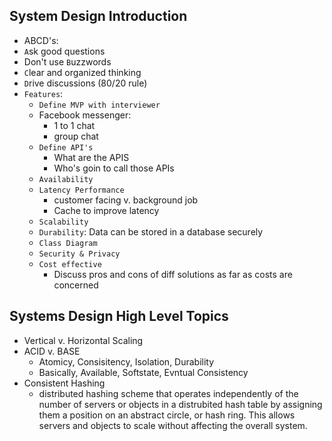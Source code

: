 ## System Design Introduction
  * ABCD's: 
  * `A`sk good questions
  * Don't use `B`uzzwords
  * `C`lear and organized thinking
  * `D`rive discussions (80/20 rule)
  * `Features`:
    * `Define MVP with interviewer`
    * Facebook messenger:
      * 1 to 1 chat
      * group chat
    * `Define API's`
      * What are the APIS
      * Who's goin to call those APIs
    * `Availability`
    * `Latency Performance`
      * customer facing v. background job
      * Cache to improve latency
    * `Scalability`
    * `Durability`: Data can be stored in a database securely
    * `Class Diagram`
    * `Security & Privacy`
    * `Cost effective`
      * Discuss pros and cons of diff solutions as far as costs are concerned

## Systems Design High Level Topics
  * Vertical v. Horizontal Scaling
  * ACID v. BASE
    * Atomicy, Consisitency, Isolation, Durability
    * Basically, Available, Softstate, Evntual Consistency
  * Consistent Hashing
    * distributed hashing scheme that operates independently of the number of servers or objects in a distrubited hash table by assigning them a position on an abstract circle, or hash ring. This allows servers and objects to scale without affecting the overall system.


